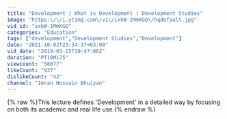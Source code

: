 ```yaml
---
title: "Development | What is Development | Development Studies"
image: "https:\/\/i.ytimg.com\/vi\/ixkW-IMmKGQ\/hqdefault.jpg"
vid_id: "ixkW-IMmKGQ"
categories: "Education"
tags: ["development","Development Studies","Development"]
date: "2021-10-02T23:34:37+03:00"
vid_date: "2019-03-15T19:47:06Z"
duration: "PT10M17S"
viewcount: "58077"
likeCount: "937"
dislikeCount: "42"
channel: "Imran Hossain Bhuiyan"
---
```

{% raw %}This lecture defines 'Development' in a detailed way by focusing on both its academic and real life use.{% endraw %}
